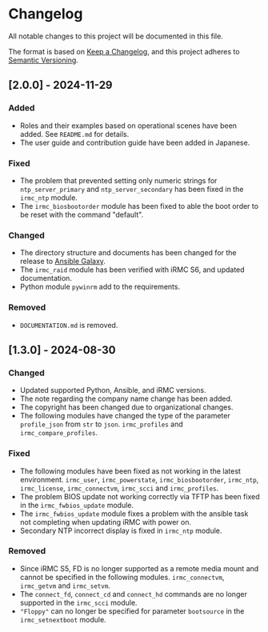 # Changelog

All notable changes to this project will be documented in this file.

The format is based on [Keep a Changelog](https://keepachangelog.com/en/1.1.0/),
and this project adheres to [Semantic Versioning](https://semver.org/spec/v2.0.0.html).

## [2.0.0] - 2024-11-29

### Added

- Roles and their examples based on operational scenes have been added. See `README.md` for details.
- The user guide and contribution guide have been added in Japanese.

### Fixed

- The problem that prevented setting only numeric strings for `ntp_server_primary` and `ntp_server_secondary` has been fixed in the `irmc_ntp` module.
- The `irmc_biosbootorder` module has been fixed to able the boot order to be reset with the command "default".

### Changed

- The directory structure and documents has been changed for the release to [Ansible Galaxy](https://galaxy.ansible.com/).
- The `irmc_raid` module has been verified with iRMC S6, and updated documentation.
- Python module `pywinrm` add to the requirements.

### Removed

- `DOCUMENTATION.md` is removed.

## [1.3.0] - 2024-08-30

### Changed

- Updated supported Python, Ansible, and iRMC versions.
- The note regarding the company name change has been added.
- The copyright has been changed due to organizational changes.
- The following modules have changed the type of the parameter `profile_json` from `str` to `json`.
  `irmc_profiles` and `irmc_compare_profiles`.

### Fixed

- The following modules have been fixed as not working in the latest environment.
  `irmc_user`, `irmc_powerstate`, `irmc_biosbootorder`, `irmc_ntp`, `irmc_license`, `irmc_connectvm`, `irmc_scci` and `irmc_profiles`.
- The problem BIOS update not working correctly via TFTP has been fixed in the `irmc_fwbios_update` module.
- The `irmc_fwbios_update` module fixes a problem with the ansible task not completing when updating iRMC with power on.
- Secondary NTP incorrect display is fixed in `irmc_ntp` module.

### Removed

- Since iRMC S5, FD is no longer supported as a remote media mount and cannot be specified in the following modules.
  `irmc_connectvm`, `irmc_getvm` and `irmc_setvm`.
- The `connect_fd`, `connect_cd` and `connect_hd` commands are no longer supported in the `irmc_scci` module.
- `"Floppy"` can no longer be specified for parameter `bootsource` in the `irmc_setnextboot` module.
